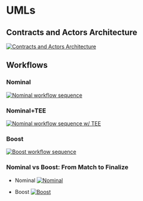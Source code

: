 # UMLs

## Contracts and Actors Architecture
[![Contracts and Actors Architecture](https://tinyurl.com/2n6qr3ja)](https://tinyurl.com/2n6qr3ja)<!--![Contracts and Actors Architecture](./architecture-ODB.puml)-->

## Workflows

### Nominal
[![Nominal workflow sequence](https://tinyurl.com/2mjwh2ca)](https://tinyurl.com/2mjwh2ca)<!--![Nominal workflow sequence](./nominalworkflow-ODB.puml)-->

### Nominal+TEE
[![Nominal workflow sequence w/ TEE](https://tinyurl.com/2hs5ogwg)](https://tinyurl.com/2hs5ogwg)<!--![Nominal workflow sequence w/ TEE](./nominalworkflow-ODB+TEE.puml)-->

### Boost
[![Boost workflow sequence](https://tinyurl.com/2lajkdcj)](https://tinyurl.com/2lajkdcj)<!--![Boost workflow sequence](./boost-workflow-ODB.puml)-->

### Nominal vs Boost: From Match to Finalize

* Nominal
[![Nominal](https://tinyurl.com/2z24n4o7)](https://tinyurl.com/2z24n4o7)<!--![Nominal](./workflow-ODB-2a-match2finalize-nominal.puml)-->

* Boost
[![Boost](https://tinyurl.com/2ox8vc6y)](https://tinyurl.com/2ox8vc6y)<!--![Boost](./workflow-ODB-2b-match2finalize-boost.puml)-->
